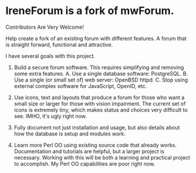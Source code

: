 # IreneForum is a fork of mwForum.

Contributors Are Very Welcome!

Help create a fork of an existing forum with different features.
A forum that is straight forward, functional and attractive.

I have several goals with this project.

1. Build a secure forum software.
   This requires simplifying and removing some extra features.
   A. Use a single database software: PostgreSQL.
   B. Use a single (or small set of) web server: OpenBSD httpd.
   C. Stop using external complex software for JavaScript, OpenID, etc.

2. Use icons, text and layouts that produce a forum for those who want
   a small size or larger for those with vision impairment. The current
   set of icons is extremely tiny, which makes status and choices very
   difficult to see. IMHO, it's ugly right now.

3. Fully document not just installation and usage, but also details about
   how the database is setup and modules work.

4. Learn more Perl OO using existing source code that already works.
   Documentation and tutorials are helpful, but a larger project is
   necessary. Working with this will be both a learning and practical
   project to accomplish. My Perl OO capabilities are poor right now.


